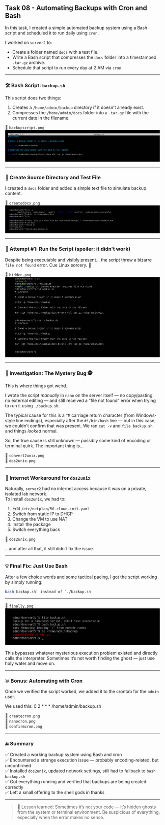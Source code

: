 ## Task 08 - Automating Backups with Cron and Bash

In this task, I created a simple automated backup system using a Bash script and scheduled it to run daily using `cron`.

I worked on `server2` to:
- Create a folder named `docs` with a test file.
- Write a Bash script that compresses the `docs` folder into a timestamped `.tar.gz` archive.
- Schedule that script to run every day at 2 AM via `cron`.

---

### 🛠️ Bash Script: `backup.sh`

This script does two things:
1. Creates a `/home/admin/backup` directory if it doesn't already exist.
2. Compresses the `/home/admin/docs` folder into a `.tar.gz` file with the current date in the filename.

📸 `backupscript.png`  
![backup.sh script](screenshots/backupscript.png)

---

### 📁 Create Source Directory and Test File

I created a `docs` folder and added a simple text file to simulate backup content.

📸 `createdocs.png`  
![Create docs folder and test file](screenshots/createdocs.png)

---

### 🧪 Attempt #1: Run the Script (spoiler: it didn't work)

Despite being executable and visibly present… the script threw a bizarre `file not found` error. Cue Linux sorcery. 🔮

📸 `hidden.png`  
![Script exists but can't be executed](screenshots/hidden.png)

---

### 🔎 Investigation: The Mystery Bug 🕵️

This is where things got weird.

I wrote the script *manually* in `nano` on the server itself — no copy/pasting, no external editing — and still received a “file not found” error when trying to run it using `./backup.sh`.

The typical cause for this is a `^M` carriage return character (from Windows-style line endings), especially after the `#!/bin/bash` line — but in this case, we couldn't confirm that was present. We ran `cat -v` and `file backup.sh` and things *looked* normal.

So, the true cause is still unknown — possibly some kind of encoding or terminal quirk. The important thing is…

📸 `convert2unix.png`  
📸 `dos2unix.png`

---

### 🔧 Internet Workaround for `dos2unix`

Naturally, `server2` had no internet access because it was on a private, isolated lab network.  
To install `dos2unix`, we had to:

1. Edit `/etc/netplan/50-cloud-init.yaml`
2. Switch from static IP to DHCP
3. Change the VM to use NAT
4. Install the package
5. Switch everything back

📸 `dos2unix.png`

…and after all that, it still didn’t fix the issue.

---

### 💡 Final Fix: Just Use Bash

After a few choice words and some tactical pacing, I got the script working by simply running:

```bash
bash backup.sh` instead of `./backup.sh

```

---

📸 `finally.png`  
![It works... finally](screenshots/finally.png)

This bypasses whatever mysterious execution problem existed and directly calls the interpreter. Sometimes it’s not worth finding the ghost — just use holy water and move on.

---

### 💥 Bonus: Automating with Cron

Once we verified the script worked, we added it to the crontab for the `admin` user.

We used this:
0 2 * * * /home/admin/backup.sh

📸 `createcron.png`  
📸 `nanocron.png`  
📸 `confirmcron.png`

---

### 🔚 Summary

✅ Created a working backup system using Bash and cron  
✅ Encountered a strange execution issue — probably encoding-related, but unconfirmed  
✅ Installed `dos2unix`, updated network settings, still had to fallback to `bash backup.sh`  
✅ Got everything running and verified that backups are being created correctly  
✅ Left a small offering to the shell gods in thanks

---

> 💬 Lesson learned: Sometimes it’s not your code — it’s hidden ghosts from the system or terminal environment. Be suspicious of everything, especially when the error makes no sense.
